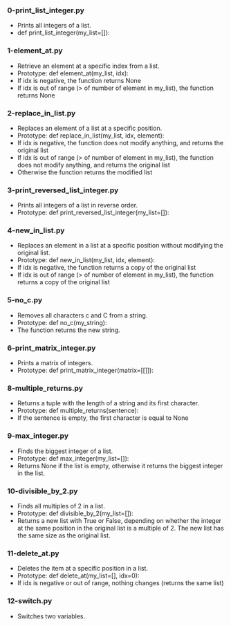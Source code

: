 ### 0-print_list_integer.py
- Prints all integers of a list.
- def print_list_integer(my_list=[]):
### 1-element_at.py
- Retrieve an element at a specific index from a list.
- Prototype: def element_at(my_list, idx):
- If idx is negative, the function returns None
- If idx is out of range (> of number of element in my_list), the function
returns None
### 2-replace_in_list.py
- Replaces an element of a list at a specific position.
- Prototype: def replace_in_list(my_list, idx, element):
- If idx is negative, the function does not modify anything, and returns the
original list
- If idx is out of range (> of number of element in my_list), the function
does not modify anything, and returns the original list
- Otherwise the function returns the modified list
### 3-print_reversed_list_integer.py
- Prints all integers of a list in reverse order.
- Prototype: def print_reversed_list_integer(my_list=[]):
### 4-new_in_list.py
- Replaces an element in a list at a specific position without modifying the
original list.
- Prototype: def new_in_list(my_list, idx, element):
- If idx is negative, the function returns a copy of the original list
- If idx is out of range (> of number of element in my_list), the function
returns a copy of the original list
### 5-no_c.py
- Removes all characters c and C from a string.
- Prototype: def no_c(my_string):
- The function returns the new string.
### 6-print_matrix_integer.py
- Prints a matrix of integers.
- Prototype: def print_matrix_integer(matrix=[[]]):
### 8-multiple_returns.py
- Returns a tuple with the length of a string and its first character.
- Prototype: def multiple_returns(sentence):
- If the sentence is empty, the first character is equal to None
### 9-max_integer.py
- Finds the biggest integer of a list.
- Prototype: def max_integer(my_list=[]):
- Returns None if the list is empty, otherwise it returns the biggest integer in
the list.
### 10-divisible_by_2.py
- Finds all multiples of 2 in a list.
- Prototype: def divisible_by_2(my_list=[]):
- Returns a new list with True or False, depending on whether the integer at the
same position in the original list is a multiple of 2. The new list has the same
size as the original list.
### 11-delete_at.py
- Deletes the item at a specific position in a list.
- Prototype: def delete_at(my_list=[], idx=0):
- If idx is negative or out of range, nothing changes (returns the same list)
### 12-switch.py
- Switches two variables.
